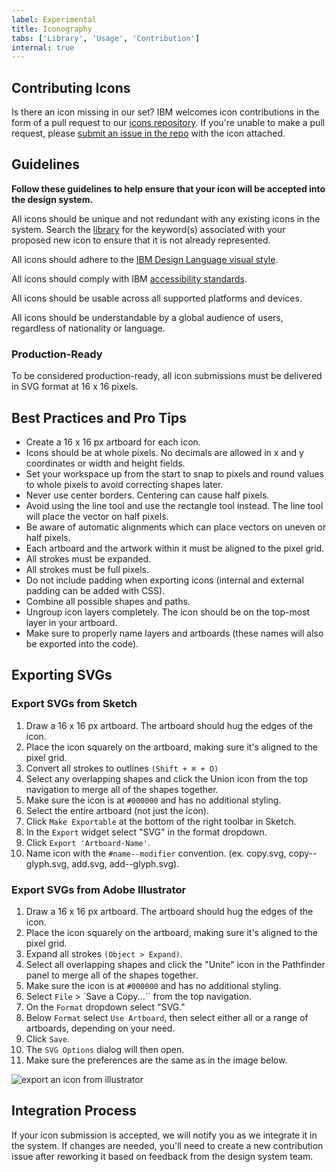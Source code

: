 ```yaml
---
label: Experimental
title: Iconography
tabs: ['Library', 'Usage', 'Contribution']
internal: true
---
```


## Contributing Icons

Is there an icon missing in our set? IBM welcomes icon contributions in the form of a pull request to our [icons repository](https://github.com/IBM/carbon-elements). If you're unable to make a pull request, please [submit an issue in the repo](https://github.com/IBM/carbon-elements/issues/new) with the icon attached.

## Guidelines

**Follow these guidelines to help ensure that your icon will be accepted into the design system.**

All icons should be unique and not redundant with any existing icons in the system. Search the [library](/library) for the keyword(s) associated with your proposed new icon to ensure that it is not already represented.

All icons should adhere to the [IBM Design Language visual style](https://w3.ibm.com/design/language/elements/icons/).

All icons should comply with IBM [accessibility standards](/guidelines/accessibility/overview).

All icons should be usable across all supported platforms and devices.

All icons should be understandable by a global audience of users, regardless of nationality or language.

### Production-Ready 

To be considered production-ready, all icon submissions must be delivered in SVG format at 16 x 16 pixels. 

## Best Practices and Pro Tips

- Create a 16 x 16 px artboard for each icon.
- Icons should be at whole pixels. No decimals are allowed in x and y coordinates or width and height fields.
- Set your workspace up from the start to snap to pixels and round values to whole pixels to avoid correcting shapes later.
- Never use center borders. Centering can cause half pixels.
- Avoid using the line tool and use the rectangle tool instead. The line tool will place the vector on half pixels.
- Be aware of automatic alignments which can place vectors on uneven or half pixels.
- Each artboard and the artwork within it must be aligned to the pixel grid.
- All strokes must be expanded.
- All strokes must be full pixels.
- Do not include padding when exporting icons (internal and external padding can be added with CSS).
- Combine all possible shapes and paths.
- Ungroup icon layers completely. The icon should be on the top-most layer in your artboard.
- Make sure to properly name layers and artboards (these names will also be exported into the code).

## Exporting SVGs

### Export SVGs from Sketch

1. Draw a 16 x 16 px artboard. The artboard should hug the edges of the icon.
2. Place the icon squarely on the artboard, making sure it's aligned to the pixel grid.
3. Convert all strokes to outlines `(Shift + ⌘ + O)`
4. Select any overlapping shapes and click the Union icon from the top navigation to merge all of the shapes together.
5. Make sure the icon is at `#000000` and has no additional styling.
6. Select the entire artboard (not just the icon).
7. Click `Make Exportable` at the bottom of the right toolbar in Sketch.
8. In the `Export` widget select "SVG" in the format dropdown.
9. Click `Export 'Artboard-Name'`.
10. Name icon with the `#name--modifier` convention. (ex. copy.svg, copy--glyph.svg, add.svg, add--glyph.svg).

<!-- <div data-insert-component="Video" data-props="icon-sketch.mp4"></div> -->

### Export SVGs from Adobe Illustrator

1. Draw a 16 x 16 px artboard. The artboard should hug the edges of the icon.
2. Place the icon squarely on the artboard, making sure it's aligned to the pixel grid.
3. Expand all strokes `(Object > Expand)`.
4. Select all overlapping shapes and click the "Unite" icon in the Pathfinder panel to merge all of the shapes together.
5. Make sure the icon is at `#000000` and has no additional styling.
6. Select `File` > `Save a Copy...`` from the top navigation.
7. On the `Format` dropdown select "SVG."
8. Below `Format` select `Use Artboard`, then select either all or a range of artboards, depending on your need.
9. Click `Save`.
10. The `SVG Options` dialog will then open.
11. Make sure the preferences are the same as in the image below.

![export an icon from illustrator](images/icon-contribution-3.png)

## Integration Process

If your icon submission is accepted, we will notify you as we integrate it in the system. If changes are needed, you'll need to create a new contribution issue after reworking it based on feedback from the design system team.


<!-- <div data-insert-component="Video" data-props="icon-illustrator.mp4"></div> -->

<!-- ## Developer guidelines

### Naming SVG files

Use the following naming convention for SVG filenames:

- `name`: icon name (ex. `add.svg`)
- `name--outline`: icon with an outline (ex. `add--outline.svg`)
- `name--glyph`: icon that is a glyph (ex. `add--glyph`)
- `name--new`: new icon that replaces a deprecated icon

### Prepping SVG XML code

It's the goal of this library to make sure icons can be modified with CSS to change their **color** (`fill`) and **size** (`width`, `height`).

Run SVG XML code through <a href="https://jakearchibald.github.io/svgomg/" target=blank>SVGOMG</a>
Inspect the code and make sure that your XML doesn't include the following:

- `<style>` tags
- `<g>` tags
- `class` attributes
- `stroke` attributes
- `stroke-width` attributes

### Submitting new SVGs

1. Fork the <a href="https://github.com/IBM/carbon-elements" target=blank>carbon-elements</a> repo.
2. Close the fork.
3. Add new SVG file(s) to <a href="https://github.com/IBM/carbon-elements/tree/master/packages/icons/src/svg" target=blank>svg</a> folder. SVG subfolders are deprecated as of version `3.0.0`.
4. Submit a pull request
5. Do not commit built files (files created from `npm run build` script).

### Testing SVGs

1. `npm run build` to build new SVG sprite files.
2. `npm test` to run unit tests
3. `npm start` and go to [localhost:3000](http://localhost:3000/), make sure added icons are rendering correctly
4. Optional: Go to [localhost:3000/test](http://localhost:3000/test) and test styling of icon manually using CSS.

Unit tests are run against built SVG sprite files (carbon-icons.svg and sprite.svg).
Do not commit built files to pull requests.

-->

